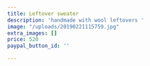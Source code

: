 ```yaml
---
title: Leftover sweater
description: 'handmade with wool leftovers '
image: "/uploads/20190221115759.jpg"
extra_images: []
price: 520
paypal_button_id: ''

---
```

